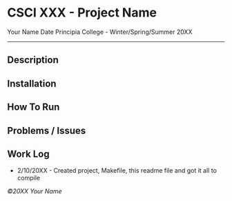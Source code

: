 # CSCI XXX - Project Name
Your Name
Date
Principia College - Winter/Spring/Summer 20XX
___
## Description

## Installation

## How To Run

## Problems / Issues

## Work Log

- 2/10/20XX - Created project, Makefile, this readme file and got it all to compile


*©20XX Your Name*